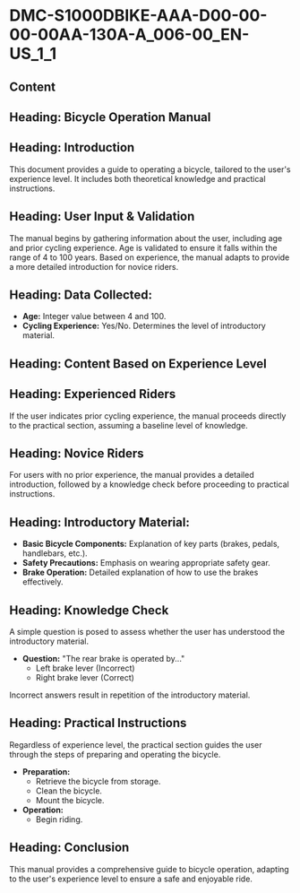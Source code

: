 # DMC-S1000DBIKE-AAA-D00-00-00-00AA-130A-A_006-00_EN-US_1_1

## Content

## Heading: Bicycle Operation Manual

## Heading: Introduction

This document provides a guide to operating a bicycle, tailored to the user's experience level. It includes both theoretical knowledge and practical instructions.

## Heading: User Input & Validation

The manual begins by gathering information about the user, including age and prior cycling experience. Age is validated to ensure it falls within the range of 4 to 100 years.  Based on experience, the manual adapts to provide a more detailed introduction for novice riders.

## Heading: Data Collected:

* **Age:** Integer value between 4 and 100.
* **Cycling Experience:** Yes/No. Determines the level of introductory material.

## Heading: Content Based on Experience Level

## Heading: Experienced Riders

If the user indicates prior cycling experience, the manual proceeds directly to the practical section, assuming a baseline level of knowledge.

## Heading: Novice Riders

For users with no prior experience, the manual provides a detailed introduction, followed by a knowledge check before proceeding to practical instructions.

## Heading: Introductory Material:

* **Basic Bicycle Components:** Explanation of key parts (brakes, pedals, handlebars, etc.).
* **Safety Precautions:** Emphasis on wearing appropriate safety gear.
* **Brake Operation:** Detailed explanation of how to use the brakes effectively.

## Heading: Knowledge Check

A simple question is posed to assess whether the user has understood the introductory material.

* **Question:** "The rear brake is operated by..."
    * Left brake lever (Incorrect)
    * Right brake lever (Correct)

Incorrect answers result in repetition of the introductory material.

## Heading: Practical Instructions

Regardless of experience level, the practical section guides the user through the steps of preparing and operating the bicycle.

* **Preparation:**
    * Retrieve the bicycle from storage.
    * Clean the bicycle.
    * Mount the bicycle.
* **Operation:**
    * Begin riding.

## Heading: Conclusion

This manual provides a comprehensive guide to bicycle operation, adapting to the user's experience level to ensure a safe and enjoyable ride.